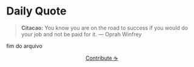 # Daily Quote

> **Citacao:** You know you are on the road to success if you would do your job and not be paid for it. — Oprah Winfrey

fim do arquivo

<watermark-footer>
<p align="center">
  <a href="https://github.com/ruisuan/ruisuan/blob/main/contribute.md">Contribute ☕</a>
</p>
</watermark-footer>
